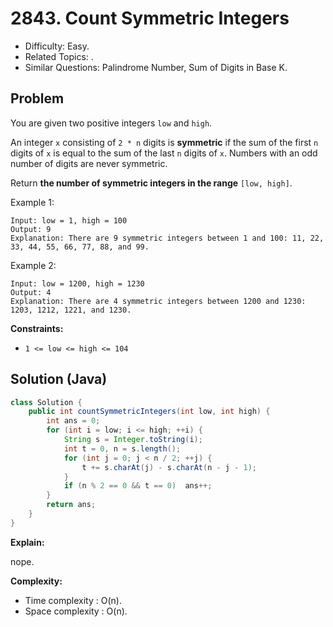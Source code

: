# 2843. Count Symmetric Integers

- Difficulty: Easy.
- Related Topics: .
- Similar Questions: Palindrome Number, Sum of Digits in Base K.

## Problem

You are given two positive integers `low` and `high`.

An integer `x` consisting of `2 * n` digits is **symmetric** if the sum of the first `n` digits of `x` is equal to the sum of the last `n` digits of `x`. Numbers with an odd number of digits are never symmetric.

Return **the **number of symmetric** integers in the range** `[low, high]`.

Example 1:

```
Input: low = 1, high = 100
Output: 9
Explanation: There are 9 symmetric integers between 1 and 100: 11, 22, 33, 44, 55, 66, 77, 88, and 99.
```

Example 2:

```
Input: low = 1200, high = 1230
Output: 4
Explanation: There are 4 symmetric integers between 1200 and 1230: 1203, 1212, 1221, and 1230.
```

**Constraints:**

- `1 <= low <= high <= 104`

## Solution (Java)

```java
class Solution {
    public int countSymmetricIntegers(int low, int high) {
        int ans = 0;
        for (int i = low; i <= high; ++i) {
            String s = Integer.toString(i);
            int t = 0, n = s.length();
            for (int j = 0; j < n / 2; ++j) {
                t += s.charAt(j) - s.charAt(n - j - 1);
            }
            if (n % 2 == 0 && t == 0)  ans++;
        }
        return ans;
    }
}
```

**Explain:**

nope.

**Complexity:**

- Time complexity : O(n).
- Space complexity : O(n).
